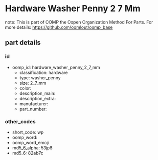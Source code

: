 # Hardware Washer Penny 2 7 Mm  

note: This is part of OOMP the Oopen Organization Method For Parts. For more details: https://github.com/oomlout/oomp_base

##  part details





### id
* oomp_id: hardware_washer_penny_2_7_mm
  * classification: hardware
  * type: washer_penny
  * size: 2_7_mm
  * color: 
  * description_main: 
  * description_extra: 
  * manufacturer: 
  * part_number: 

### other_codes
* short_code: wp
* oomp_word: 
* oomp_word_emoji 
* md5_6_alpha: 53jp8
* md5_6: 82ab7c
